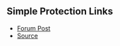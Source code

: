 
## Simple Protection Links

- [Forum Post](https://forum.minetest.net/viewtopic.php?t=9035)
- [Source](https://github.com/SmallJoker/simple_protection)
